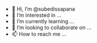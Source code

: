 - 👋 Hi, I’m @subedissapana
- 👀 I’m interested in ...
- 🌱 I’m currently learning ...
- 💞️ I’m looking to collaborate on ...
- 📫 How to reach me ...

<!---
subedissapana/subedissapana is a ✨ special ✨ repository because its `README.md` (this file) appears on your GitHub profile.
You can click the Preview link to take a look at your changes.
--->
